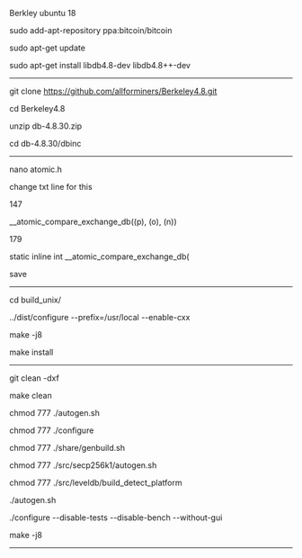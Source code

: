 Berkley ubuntu 18


sudo add-apt-repository ppa:bitcoin/bitcoin

sudo apt-get update

sudo apt-get install libdb4.8-dev libdb4.8++-dev

**************************

git clone https://github.com/allforminers/Berkeley4.8.git

cd Berkeley4.8

unzip db-4.8.30.zip

cd db-4.8.30/dbinc

**************************

nano atomic.h

change txt line for this

147 


__atomic_compare_exchange_db((p), (o), (n)) 


179 

static inline int __atomic_compare_exchange_db(

save

**************************

cd build_unix/

../dist/configure --prefix=/usr/local --enable-cxx

make -j8

make install

**************************

git clean -dxf

make clean

chmod 777 ./autogen.sh

chmod 777 ./configure

chmod 777 ./share/genbuild.sh

chmod 777 ./src/secp256k1/autogen.sh

chmod 777 ./src/leveldb/build_detect_platform

./autogen.sh

./configure --disable-tests --disable-bench --without-gui

make -j8


**************************